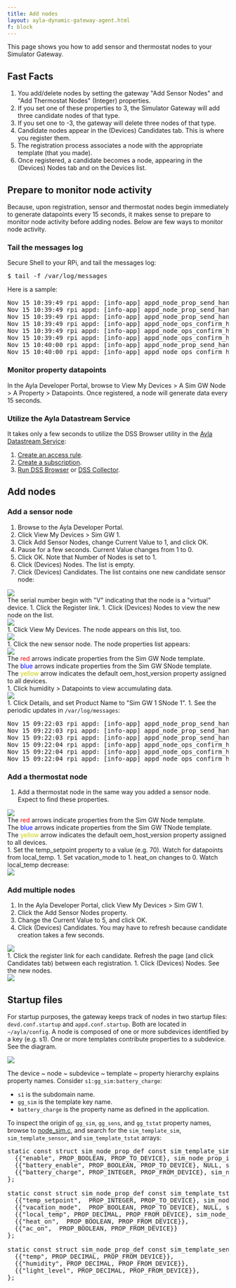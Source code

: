 ```yaml
---
title: Add nodes
layout: ayla-dynamic-gateway-agent.html
f: block
---
```


This page shows you how to add sensor and thermostat nodes to your Simulator Gateway. 

## Fast Facts

1. You add/delete nodes by setting the gateway "Add Sensor Nodes" and "Add Thermostat Nodes" (Integer) properties.
1. If you set one of these properties to 3, the Simulator Gateway will add three candidate nodes of that type.
1. If you set one to -3, the gateway will delete three nodes of that type.
1. Candidate nodes appear in the (Devices) Candidates tab. This is where you register them.
1. The registration process associates a node with the appropriate template (that you made).
1. Once registered, a candidate becomes a node, appearing in the (Devices) Nodes tab and on the Devices list.

## Prepare to monitor node activity

Because, upon registration, sensor and thermostat nodes begin immediately to generate datapoints every 15 seconds, it makes sense to prepare to monitor node activity before adding nodes. Below are few ways to monitor node activity.

### Tail the messages log

Secure Shell to your RPi, and tail the messages log:
<pre class="light">
$ tail -f /var/log/messages
</pre>
<div>Here is a sample:</div>
<pre>
Nov 15 10:39:49 rpi appd: [info-app] appd_node_prop_send_handler: batching node property: sensor_sim_01::s1:gg_sens:temp = 55.331
Nov 15 10:39:49 rpi appd: [info-app] appd_node_prop_send_handler: batching node property: sensor_sim_01::s1:gg_sens:humidity = 59.640
Nov 15 10:39:49 rpi appd: [info-app] appd_node_prop_send_handler: batching node property: sensor_sim_01::s1:gg_sens:light_level = 71.107
Nov 15 10:39:49 rpi appd: [info-app] appd_node_ops_confirm_handler: node prop sensor_sim_01::s1:gg_sens:temp sent successfully to dests 01
Nov 15 10:39:49 rpi appd: [info-app] appd_node_ops_confirm_handler: node prop sensor_sim_01::s1:gg_sens:humidity sent successfully to dests 01
Nov 15 10:39:49 rpi appd: [info-app] appd_node_ops_confirm_handler: node prop sensor_sim_01::s1:gg_sens:light_level sent successfully to dests 01
Nov 15 10:40:00 rpi appd: [info-app] appd_node_prop_send_handler: batching node property: thermostat_sim_02::s1:gg_tstat:local_temp = 65.709
Nov 15 10:40:00 rpi appd: [info-app] appd_node_ops_confirm_handler: node prop thermostat_sim_02::s1:gg_tstat:local_temp sent successfully to dests 01
</pre>

### Monitor property datapoints

In the Ayla Developer Portal, browse to View My Devices &gt; A Sim GW Node &gt; A Property &gt; Datapoints. Once registered, a node will generate data every 15 seconds.

### Utilize the Ayla Datastream Service

It takes only a few seconds to utilize the DSS Browser utility in the [Ayla Datastream Service](https://docs.aylanetworks.com/cloud/ayla-datastream-service/):

1. [Create an access rule](https://docs.aylanetworks.com/cloud/ayla-datastream-service/getting-started/create-an-access-rule/).
1. [Create a subscription](https://docs.aylanetworks.com/cloud/ayla-datastream-service/getting-started/create-subscriptions/).
1. [Run DSS Browser](https://docs.aylanetworks.com/cloud/ayla-datastream-service/dss-browser/) or [DSS Collector](https://docs.aylanetworks.com/cloud/ayla-datastream-service/dss-collector/).

## Add nodes

### Add a sensor node

1. Browse to the Ayla Developer Portal.
1. Click View My Devices > Sim GW 1.
1. Click Add Sensor Nodes, change Current Value to 1, and click OK.
1. Pause for a few seconds. Current Value changes from 1 to 0.
1. Click OK. Note that Number of Nodes is set to 1.
1. Click (Devices) Nodes. The list is empty.
1. Click (Devices) Candidates. The list contains one new candidate sensor node:
<div class="row">
<div class="col-lg-6 col-md-9 col-sm-12">
<img class="img-fluid img-top-bottom" src="sensor-node-candidate.png">
</div>
</div>
The serial number begin with "V" indicating that the node is a "virtual" device.
1. Click the Register link.
1. Click (Devices) Nodes to view the new node on the list.
<div class="row">
<div class="col-lg-6 col-md-9 col-sm-12">
<img class="img-fluid img-top-bottom" src="sensor-node.png">
</div>
</div>
1. Click View My Devices. The node appears on this list, too.
<div class="row">
<div class="col-lg-6 col-md-9 col-sm-12">
<img class="img-fluid img-top-bottom" src="node-on-devices-list.png">
</div>
</div>
1. Click the new sensor node. The node properties list appears:
<div class="row">
<div class="col-lg-6 col-md-9 col-sm-12">
<img class="img-fluid img-top-bottom" src="sensor-node-properties.png">
</div>
</div>
<div>The <span style="color:red;">red</span> arrows indicate properties from the Sim GW Node template.</div>
<div>The <span style="color:blue;">blue</span> arrows indicate properties from the Sim GW SNode template.</div>
<div>The <span style="color:#cccc00;">yellow</span> arrow indicates the default oem_host_version property assigned to all devices.</div>
1. Click humidity &gt; Datapoints to view accumulating data.
<div class="row">
<div class="col-lg-6 col-md-9 col-sm-12">
<img class="img-fluid img-top-bottom" src="datapoints.png">
</div>
</div>
1. Click Details, and set Product Name to "Sim GW 1 SNode 1".
1. See the periodic updates in <code>/var/log/messages</code>:
<pre>
Nov 15 09:22:03 rpi appd: [info-app] appd_node_prop_send_handler: batching node property: sensor_sim_01::s1:gg_sens:temp = 53.767
Nov 15 09:22:03 rpi appd: [info-app] appd_node_prop_send_handler: batching node property: sensor_sim_01::s1:gg_sens:humidity = 63.059
Nov 15 09:22:03 rpi appd: [info-app] appd_node_prop_send_handler: batching node property: sensor_sim_01::s1:gg_sens:light_level = 56.244
Nov 15 09:22:04 rpi appd: [info-app] appd_node_ops_confirm_handler: node prop sensor_sim_01::s1:gg_sens:temp sent successfully to dests 01
Nov 15 09:22:04 rpi appd: [info-app] appd_node_ops_confirm_handler: node prop sensor_sim_01::s1:gg_sens:humidity sent successfully to dests 01
Nov 15 09:22:04 rpi appd: [info-app] appd_node_ops_confirm_handler: node prop sensor_sim_01::s1:gg_sens:light_level sent successfully to dests 01
</pre>

### Add a thermostat node

1. Add a thermostat node in the same way you added a sensor node. Expect to find these properties.
<div class="row">
<div class="col-lg-6 col-md-9 col-sm-12">
<img class="img-fluid img-top-bottom" src="thermostat-node-properties.png">
</div>
</div>
<div>The <span style="color:red;">red</span> arrows indicate properties from the Sim GW Node template.</div>
<div>The <span style="color:blue;">blue</span> arrows indicate properties from the Sim GW TNode template.</div>
<div>The <span style="color:#cccc00;">yellow</span> arrow indicates the default oem_host_version property assigned to all devices.</div>
1. Set the temp_setpoint property to a value (e.g. 70). Watch for datapoints from local_temp.
1. Set vacation_mode to 1. heat_on changes to 0. Watch local_temp decrease:
<div class="row">
<div class="col-lg-4 col-md-8 col-sm-12">
<img class="img-fluid img-top-bottom" src="vacation-mode.png">
</div>
</div>

### Add multiple nodes

1. In the Ayla Developer Portal, click View My Devices &gt; Sim GW 1.
1. Click the Add Sensor Nodes property.
1. Change the Current Value to 5, and click OK.
1. Click (Devices) Candidates. You may have to refresh because candidate creation takes a few seconds.
<div class="row">
<div class="col-lg-6 col-md-9 col-sm-12">
<img class="img-fluid img-top-bottom" src="five-candidate-nodes.png">
</div>
</div>
1. Click the register link for each candidate. Refresh the page (and click Candidates tab) between each registration.
1. Click (Devices) Nodes. See the new nodes. 
<div class="row">
<div class="col-lg-5 col-md-8 col-sm-12">
<img class="img-fluid img-top-bottom" src="all-nodes.png">
</div>
</div>

## Startup files

For startup purposes, the gateway keeps track of nodes in two startup files: <code>devd.conf.startup</code> and <code>appd.conf.startup</code>. Both are located in <code>&sim;/ayla/config</code>. A node is composed of one or more subdevices identified by a key (e.g. s1). One or more templates contribute properties to a subdevice. See the diagram.

<div class="row">
<div class="col-lg-6 col-md-9 col-sm-12">
<img class="img-fluid img-margins" src="startup-files.png">
</div>
</div>

The <node>device ~ node ~ subdevice ~ template ~ property</node> hierarchy explains property names. Consider <code>s1:gg_sim:battery_charge</code>:

* <code>s1</code> is the subdomain name.
* <code>gg_sim</code> is the template key name.
* <code>battery_charge</code> is the property name as defined in the application.

To inspect the origin of <code>gg_sim</code>, <code>gg_sens</code>, and <code>gg_tstat</code> property names, browse to [node_sim.c](https://github.com/AylaNetworks/device_linux_gw_public/blob/master/app/gatewayd/node_sim.c), and search for the <code>sim_template_sim</code>, <code>sim_template_sensor</code>, and <code>sim_template_tstat</code> arrays:

<pre>
static const struct sim_node_prop_def const sim_template_sim[] = {
  {{"enable", PROP_BOOLEAN, PROP_TO_DEVICE}, sim_node_prop_init_enable},
  {{"battery_enable", PROP_BOOLEAN, PROP_TO_DEVICE}, NULL, sim_node_prop_battery_enable_set},
  {{"battery_charge", PROP_INTEGER, PROP_FROM_DEVICE}, sim_node_prop_init_battery_charge }
};

static const struct sim_node_prop_def const sim_template_tstat[] = {
  {{"temp_setpoint",  PROP_INTEGER, PROP_TO_DEVICE}, sim_node_prop_init_temp_setpoint, sim_node_prop_update_tstat},
  {{"vacation_mode",  PROP_BOOLEAN, PROP_TO_DEVICE}, NULL, sim_node_prop_update_tstat},
  {{"local_temp", PROP_DECIMAL, PROP_FROM_DEVICE}, sim_node_prop_init_local_temp},
  {{"heat_on",  PROP_BOOLEAN, PROP_FROM_DEVICE}},
  {{"ac_on",  PROP_BOOLEAN, PROP_FROM_DEVICE}}
};

static const struct sim_node_prop_def const sim_template_sensor[] = {
  {{"temp", PROP_DECIMAL, PROP_FROM_DEVICE}},
  {{"humidity", PROP_DECIMAL, PROP_FROM_DEVICE}},
  {{"light_level", PROP_DECIMAL, PROP_FROM_DEVICE}},
};
</pre>
